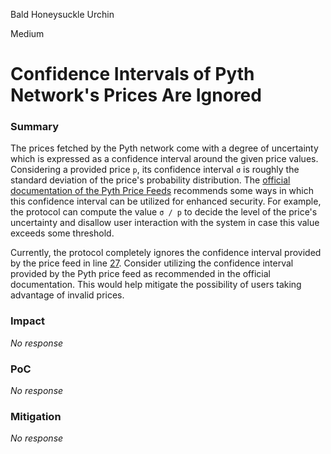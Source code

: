 Bald Honeysuckle Urchin

Medium

# Confidence Intervals of Pyth Network's Prices Are Ignored

### Summary

The prices fetched by the Pyth network come with a degree of uncertainty which is expressed as a confidence interval around the given price values. Considering a provided price `p`, its confidence interval `σ` is roughly the standard deviation of the price's probability distribution. The [official documentation of the Pyth Price Feeds](https://docs.pyth.network/documentation/pythnet-price-feeds/best-practices#confidence-intervals) recommends some ways in which this confidence interval can be utilized for enhanced security. For example, the protocol can compute the value `σ / p` to decide the level of the price's uncertainty and disallow user interaction with the system in case this value exceeds some threshold.

Currently, the protocol completely ignores the confidence interval provided by the price feed in line [27](https://github.com/sherlock-audit/2024-11-oku/blob/main/oku-custom-order-types/contracts/oracle/External/PythOracle.sol#L27). Consider utilizing the confidence interval provided by the Pyth price feed as recommended in the official documentation. This would help mitigate the possibility of users taking advantage of invalid prices.

### Impact

_No response_

### PoC

_No response_

### Mitigation

_No response_